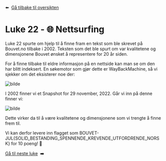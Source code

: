 :arrow_left: &nbsp;[Gå tilbake til oversikten](../README.md)

# Luke 22 - 🌐 Nettsurfing
 
Luke 22 spurte om hjelp til å finne fram en tekst som ble skrevet på Bouvet.no tilbake i 2002. Teksten som det ble spurt om var kvalitetene og dimensjonene Bouvet ønsket å representere for 20 år siden.

For å finne tilbake til eldre informasjon på en nettside kan man se om den har blitt indeksert. En søkemotor som gjør dette er WayBackMachine, så vi sjekker om det eksisterer noe der:

![bilde](https://user-images.githubusercontent.com/15195014/210174728-f1d43e93-5c56-4bf5-bb3a-2c7bfd5cf7a5.png)

I 2002 finner vi et Snapshot for 29 november, 2022. Går vi inn på denne finner vi:

![bilde](https://user-images.githubusercontent.com/15195014/210174551-1160cedc-9b03-4a72-8a0e-6aaab4839c37.png)

Dette virker da til å være kvalitetene og dimensjonene som vi trengte å finne frem til. 


Vi kan derfor levere inn flagget som BOUVET-JUL{SOLID_BESTANDING_SPENNENDE_KREVENDE_UTFORDRENDE_NORSK} for 10 poeng! 🎉

[Gå til neste luke](Luke23.md)&nbsp; :arrow_right:
